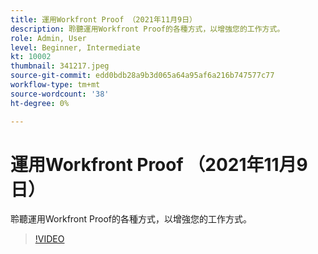 ```yaml
---
title: 運用Workfront Proof （2021年11月9日）
description: 聆聽運用Workfront Proof的各種方式，以增強您的工作方式。
role: Admin, User
level: Beginner, Intermediate
kt: 10002
thumbnail: 341217.jpeg
source-git-commit: edd0bdb28a9b3d065a64a95af6a216b747577c77
workflow-type: tm+mt
source-wordcount: '38'
ht-degree: 0%

---
```


# 運用Workfront Proof （2021年11月9日）

聆聽運用Workfront Proof的各種方式，以增強您的工作方式。

>[!VIDEO](https://video.tv.adobe.com/v/341217/?quality=12&learn=on)
